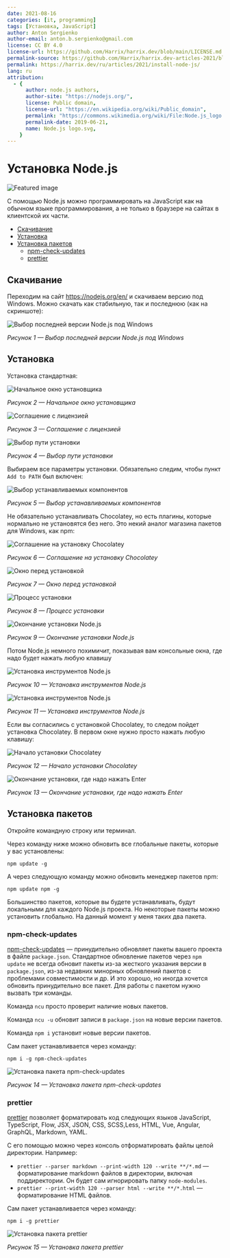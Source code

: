```yaml
---
date: 2021-08-16
categories: [it, programming]
tags: [Установка, JavaScript]
author: Anton Sergienko
author-email: anton.b.sergienko@gmail.com
license: CC BY 4.0
license-url: https://github.com/Harrix/harrix.dev/blob/main/LICENSE.md
permalink-source: https://github.com/Harrix/harrix.dev-articles-2021/blob/main/install-node-js/install-node-js.md
permalink: https://harrix.dev/ru/articles/2021/install-node-js/
lang: ru
attribution:
  - {
      author: node.js authors,
      author-site: "https://nodejs.org/",
      license: Public domain,
      license-url: "https://en.wikipedia.org/wiki/Public_domain",
      permalink: "https://commons.wikimedia.org/wiki/File:Node.js_logo.svg",
      permalink-date: 2019-06-21,
      name: Node.js logo.svg,
    }
---
```


# Установка Node.js

![Featured image](featured-image.svg)

С помощью Node.js можно программировать на JavaScript как на обычном языке программирования, а не только в браузере на сайтах в клиентской их части.

- [Скачивание](#скачивание)
- [Установка](#установка)
- [Установка пакетов](#установка-пакетов)
  - [npm-check-updates](#npm-check-updates)
  - [prettier](#prettier)

## Скачивание

Переходим на сайт <https://nodejs.org/en/> и скачиваем версию под Windows. Можно скачать как стабильную, так и последнюю (как на скриншоте):

![Выбор последней версии Node.js под Windows](img/download.png)

_Рисунок 1 — Выбор последней версии Node.js под Windows_

## Установка

Установка стандартная:

![Начальное окно установщика](img/install_01.png)

_Рисунок 2 — Начальное окно установщика_

![Соглашение с лицензией](img/install_02.png)

_Рисунок 3 — Соглашение с лицензией_

![Выбор пути установки](img/install_03.png)

_Рисунок 4 — Выбор пути установки_

Выбираем все параметры установки. Обязательно следим, чтобы пункт `Add to PATH` был включен:

![Выбор устанавливаемых компонентов](img/install_04.png)

_Рисунок 5 — Выбор устанавливаемых компонентов_

Не обязательно устанавливать Chocolatey, но есть плагины, которые нормально не установятся без него. Это некий аналог магазина пакетов для Windows, как npm:

![Соглашение на установку Chocolatey](img/install_05.png)

_Рисунок 6 — Соглашение на установку Chocolatey_

![Окно перед установкой](img/install_06.png)

_Рисунок 7 — Окно перед установкой_

![Процесс установки](img/install_07.png)

_Рисунок 8 — Процесс установки_

![Окончание установки Node.js](img/install_08.png)

_Рисунок 9 — Окончание установки Node.js_

Потом Node.js немного похимичит, показывая вам консольные окна, где надо будет нажать любую клавишу

![Установка инструментов Node.js](img/install_09.png)

_Рисунок 10 — Установка инструментов Node.js_

![Установка инструментов Node.js](img/install_10.png)

_Рисунок 11 — Установка инструментов Node.js_

Если вы согласились с установкой Chocolatey, то следом пойдет установка Chocolatey. В первом окне нужно просто нажать любую клавишу:

![Начало установки Chocolatey](img/install_11.png)

_Рисунок 12 — Начало установки Chocolatey_

![Окончание установки, где надо нажать Enter](img/install_12.png)

_Рисунок 13 — Окончание установки, где надо нажать Enter_

## Установка пакетов

Откройте командную строку или терминал.

Через команду ниже можно обновить все глобальные пакеты, которые у вас установлены:

```shell
npm update -g
```

А через следующую команду можно обновить менеджер пакетов npm:

```shell
npm update npm -g
```

Большинство пакетов, которые вы будете устанавливать, будут локальными для каждого Node.js проекта. Но некоторые пакеты можно установить глобально. На данный момент у меня таких два пакета.

### npm-check-updates

[npm-check-updates](https://www.npmjs.com/package/npm-check-updates) — принудительно обновляет пакеты вашего проекта в файле `package.json`. Стандартное обновление пакетов через `npm update` не всегда обновит пакеты из-за жесткого указания версии в `package.json`, из-за недавних минорных обновлений пакетов с проблемами совместимости и др. И это хорошо, но иногда хочется обновить принудительно все пакет. Для работы с пакетом нужно вызвать три команды.

Команда `ncu` просто проверит наличие новых пакетов.

Команда `ncu -u` обновит записи в `package.json` на новые версии пакетов.

Команда `npm i` установит новые версии пакетов.

Сам пакет устанавливается через команду:

```shell
npm i -g npm-check-updates
```

![Установка пакета npm-check-updates](img/install_13.png)

_Рисунок 14 — Установка пакета npm-check-updates_

### prettier

[prettier](https://www.npmjs.com/package/prettier) позволяет форматировать код следующих языков JavaScript, TypeScript, Flow, JSX, JSON, CSS, SCSS,Less, HTML, Vue, Angular, GraphQL, Markdown, YAML.

С его помощью можно через консоль отформатировать файлы целой директории. Например:

- `prettier --parser markdown --print-width 120 --write **/*.md` — форматирование markdown файлов в директории, включая поддиректории. Он будет сам игнорировать папку `node-modules`.
- `prettier --print-width 120 --parser html --write **/*.html` — форматирование HTML файлов.

Сам пакет устанавливается через команду:

```shell
npm i -g prettier
```

![Установка пакета prettier](img/install_14.png)

_Рисунок 15 — Установка пакета prettier_
